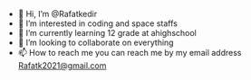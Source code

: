 - 👋 Hi, I’m @Rafatkedir
- 👀 I’m interested in coding and space staffs
- 🌱 I’m currently learning 12 grade at ahighschool
- 💞️ I’m looking to collaborate on everything
- 📫 How to reach me you can reach me by my email address Rafatk2021@gmail.com


<!---
Rafatkedir/Rafatkedir is a ✨ special ✨ repository because its `README.md` (this file) appears on your GitHub profile.
You can click the Preview link to take a look at your changes.
--->
